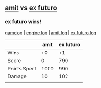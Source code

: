 ## [amit](<../../amit/README.md>) vs [ex futuro](<../../ex futuro/README.md>)
### ex futuro wins!

[gamelog](<gamelog.json>) | [engine log](<engine>) | [amit log](<amit>) | [ex futuro log](<ex futuro>)

|              | amit | ex futuro |
| ------------ | ---- | --------- |
| Wins         |   +0 |        +1 |
| Score        |    0 |       790 |
| Points Spent | 1000 |       990 |
| Damage       |   10 |       102 |
|              |      |           |
